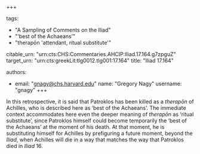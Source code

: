 +++

tags:
- "A Sampling of Comments on the Iliad"
- "‘best of the Achaeans’"
- "therapōn &#39;attendant, ritual substitute&#39;"

citable_urn: "urn:cts:CHS:Commentaries.AHCIP:Iliad.17.164.g7zpguZ"
target_urn: "urn:cts:greekLit:tlg0012.tlg001:17.164"
title: "Iliad 17.164"

authors:
- email: "gnagy@chs.harvard.edu"
  name: "Gregory Nagy"
  username: "gnagy"
+++

<p>In this retrospective, it is said that Patroklos has been killed as a <em>therapōn</em> of Achilles, who is described here as ‘best of the Achaeans’. The immediate context accommodates here even the deeper meaning of <em>therapōn</em> as ‘ritual substitute’, since Patroklos himself could become temporarily the ‘best of the Achaeans’ at the moment of his death. At that moment, he is substituting himself for Achilles by prefiguring a future moment, beyond the <em>Iliad</em>, when Achilles will die in a way that matches the way that Patroklos died in <em>Iliad</em> 16.</p>